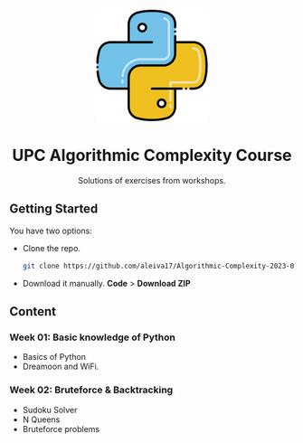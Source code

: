 <br />
<div align="center">
  <a href="https://github.com/aleiva17/Algorithmic-Complexity-2023-02">
    <img src="./logo.png" width="200px">
  </a>

  <h1 align="center">UPC Algorithmic Complexity Course</h1>

  <p align="center">
    Solutions of exercises from workshops.
  </p>
</div>

## Getting Started

You have two options:
* Clone the repo.
  ```sh
  git clone https://github.com/aleiva17/Algorithmic-Complexity-2023-02.git
  ```
* Download it manually. **Code** > **Download ZIP**

## Content

### Week 01: Basic knowledge of Python
* Basics of Python
* Dreamoon and WiFi.

### Week 02: Bruteforce & Backtracking
* Sudoku Solver
* N Queens
* Bruteforce problems 